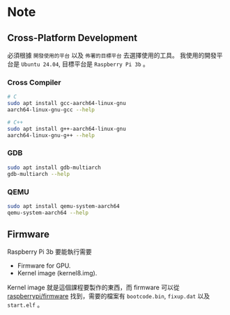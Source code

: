 # Note

## Cross-Platform Development

必須根據 `開發使用的平台` 以及 `佈署的目標平台` 去選擇使用的工具。
我使用的開發平台是 `Ubuntu 24.04`, 目標平台是 `Raspberry Pi 3b` 。

### Cross Compiler

```bash
# C
sudo apt install gcc-aarch64-linux-gnu
aarch64-linux-gnu-gcc --help

# C++
sudo apt install g++-aarch64-linux-gnu
aarch64-linux-gnu-g++ --help
```

### GDB

```bash
sudo apt install gdb-multiarch
gdb-multiarch --help
```

### QEMU

```bash
sudo apt install qemu-system-aarch64
qemu-system-aarch64 --help
```

## Firmware

Raspberry Pi 3b 要能執行需要
- Firmware for GPU.
- Kernel image (kernel8.img).

Kernel image 就是這個課程要製作的東西，而 firmware 可以從 [raspberrypi/firmware](https://github.com/raspberrypi/firmware/tree/master/boot) 找到，需要的檔案有 `bootcode.bin`, `fixup.dat` 以及 `start.elf` 。